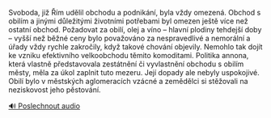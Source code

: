 
Svoboda, již Řím udělil obchodu a podnikání, byla vždy omezená. Obchod s obilím a jinými důležitými životními potřebami byl omezen ještě více než ostatní obchod. Požadovat za obilí, olej a víno – hlavní plodiny tehdejší doby – vyšší než běžné ceny bylo považováno za nespravedlivé a nemorální a úřady vždy rychle zakročily, když takové chování objevily. Nemohlo tak dojít ke vzniku efektivního velkoobchodu těmito komoditami. Politika annona, která vlastně představovala zestátnění či vyvlastnění obchodu s obilím městy, měla za úkol zaplnit tuto mezeru. Její dopady ale nebyly uspokojivé. Obilí bylo v městských aglomeracích vzácné a zemědělci si stěžovali na neziskovost jeho pěstování.

[🔊 Poslechnout audio](/data/7-paragraphs/audio/chapter_152/para_005-Svoboda-ji-m-udlil-obchodu-a-podnikn-byla.mp3)
